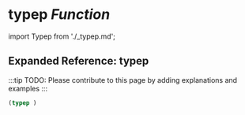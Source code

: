 # **typep** *Function*

import Typep from './_typep.md';

<Typep />

## Expanded Reference: typep

:::tip
TODO: Please contribute to this page by adding explanations and examples
:::

```lisp
(typep )
```
